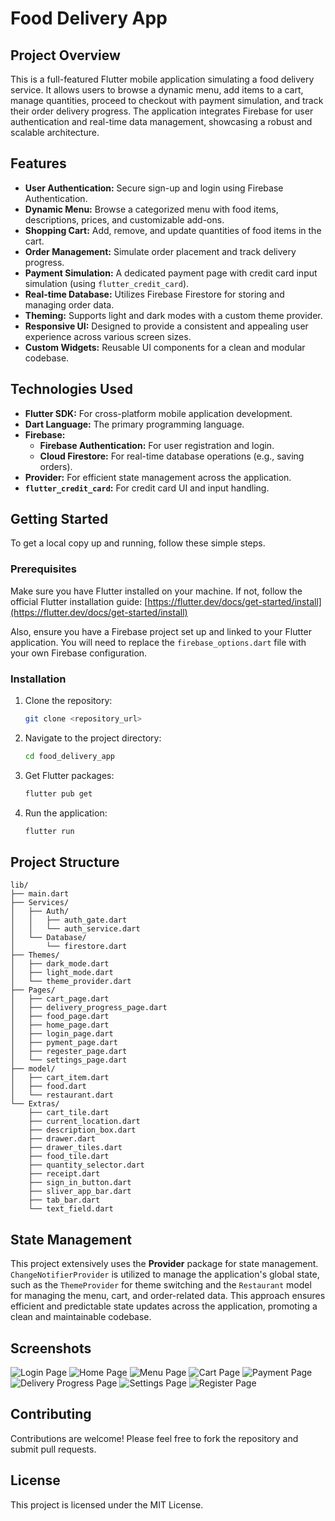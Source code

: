 # Food Delivery App

## Project Overview

This is a full-featured Flutter mobile application simulating a food delivery service. It allows users to browse a dynamic menu, add items to a cart, manage quantities, proceed to checkout with payment simulation, and track their order delivery progress. The application integrates Firebase for user authentication and real-time data management, showcasing a robust and scalable architecture.

## Features

*   **User Authentication:** Secure sign-up and login using Firebase Authentication.
*   **Dynamic Menu:** Browse a categorized menu with food items, descriptions, prices, and customizable add-ons.
*   **Shopping Cart:** Add, remove, and update quantities of food items in the cart.
*   **Order Management:** Simulate order placement and track delivery progress.
*   **Payment Simulation:** A dedicated payment page with credit card input simulation (using `flutter_credit_card`).
*   **Real-time Database:** Utilizes Firebase Firestore for storing and managing order data.
*   **Theming:** Supports light and dark modes with a custom theme provider.
*   **Responsive UI:** Designed to provide a consistent and appealing user experience across various screen sizes.
*   **Custom Widgets:** Reusable UI components for a clean and modular codebase.

## Technologies Used

*   **Flutter SDK:** For cross-platform mobile application development.
*   **Dart Language:** The primary programming language.
*   **Firebase:**
    *   **Firebase Authentication:** For user registration and login.
    *   **Cloud Firestore:** For real-time database operations (e.g., saving orders).
*   **Provider:** For efficient state management across the application.
*   **`flutter_credit_card`:** For credit card UI and input handling.

## Getting Started

To get a local copy up and running, follow these simple steps.

### Prerequisites

Make sure you have Flutter installed on your machine. If not, follow the official Flutter installation guide: [https://flutter.dev/docs/get-started/install](https://flutter.dev/docs/get-started/install)

Also, ensure you have a Firebase project set up and linked to your Flutter application. You will need to replace the `firebase_options.dart` file with your own Firebase configuration.

### Installation

1.  Clone the repository:
    ```bash
    git clone <repository_url>
    ```
2.  Navigate to the project directory:
    ```bash
    cd food_delivery_app
    ```
3.  Get Flutter packages:
    ```bash
    flutter pub get
    ```
4.  Run the application:
    ```bash
    flutter run
    ```

## Project Structure

```
lib/
├── main.dart
├── Services/
│   ├── Auth/
│   │   ├── auth_gate.dart
│   │   └── auth_service.dart
│   └── Database/
│       └── firestore.dart
├── Themes/
│   ├── dark_mode.dart
│   ├── light_mode.dart
│   └── theme_provider.dart
├── Pages/
│   ├── cart_page.dart
│   ├── delivery_progress_page.dart
│   ├── food_page.dart
│   ├── home_page.dart
│   ├── login_page.dart
│   ├── pyment_page.dart
│   ├── regester_page.dart
│   └── settings_page.dart
├── model/
│   ├── cart_item.dart
│   ├── food.dart
│   └── restaurant.dart
└── Extras/
    ├── cart_tile.dart
    ├── current_location.dart
    ├── description_box.dart
    ├── drawer.dart
    ├── drawer_tiles.dart
    ├── food_tile.dart
    ├── quantity_selector.dart
    ├── receipt.dart
    ├── sign_in_button.dart
    ├── sliver_app_bar.dart
    ├── tab_bar.dart
    └── text_field.dart
```

## State Management

This project extensively uses the **Provider** package for state management. `ChangeNotifierProvider` is utilized to manage the application's global state, such as the `ThemeProvider` for theme switching and the `Restaurant` model for managing the menu, cart, and order-related data. This approach ensures efficient and predictable state updates across the application, promoting a clean and maintainable codebase.

## Screenshots

![Login Page](https://github.com/Fadimajeed/Delivery_app/blob/master/delivery-app-images/Screenshot2025-06-23143139.png?raw=true)
![Home Page](https://github.com/Fadimajeed/Delivery_app/blob/master/delivery-app-images/Screenshot2025-06-23143203.png?raw=true)
![Menu Page](https://github.com/Fadimajeed/Delivery_app/blob/master/delivery-app-images/Screenshot2025-06-23143224.png?raw=true)
![Cart Page](https://github.com/Fadimajeed/Delivery_app/blob/master/delivery-app-images/Screenshot2025-06-23143234.png?raw=true)
![Payment Page](https://github.com/Fadimajeed/Delivery_app/blob/master/delivery-app-images/Screenshot2025-06-23143255.png?raw=true)
![Delivery Progress Page](https://github.com/Fadimajeed/Delivery_app/blob/master/delivery-app-images/Screenshot2025-06-23143243.png?raw=true)
![Settings Page](https://github.com/Fadimajeed/Delivery_app/blob/master/delivery-app-images/Screenshot2025-06-23143217.png?raw=true)
![Register Page](https://github.com/Fadimajeed/Delivery_app/blob/master/delivery-app-images/Screenshot2025-06-23143308.png?raw=true)

## Contributing

Contributions are welcome! Please feel free to fork the repository and submit pull requests.

## License

This project is licensed under the MIT License.
